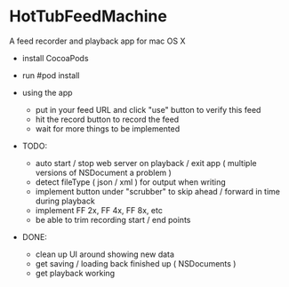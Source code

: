 HotTubFeedMachine
=================

A feed recorder and playback app for mac OS X

- install CocoaPods
- run #pod install

- using the app
  - put in your feed URL and click "use" button to verify this feed
  - hit the record button to record the feed
  - wait for more things to be implemented
  
- TODO:
  - auto start / stop web server on playback / exit app ( multiple versions of NSDocument a problem )
  - detect fileType ( json / xml ) for output when writing
  - implement button under "scrubber" to skip ahead / forward in time during playback
  - implement FF 2x, FF 4x, FF 8x, etc
  - be able to trim recording start / end points
  
- DONE:
  - clean up UI around showing new data
  - get saving / loading back finished up ( NSDocuments ) 
  - get playback working
  
  
